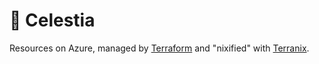 # 🌠 Celestia

Resources on Azure, managed by [Terraform](https://www.terraform.io) and "nixified" with [Terranix](http://terranix.org).
